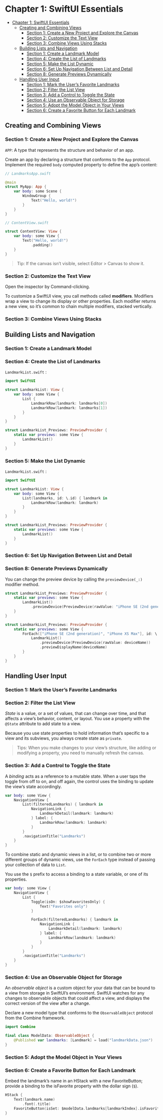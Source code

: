 # Chapter 1: SwiftUI Essentials

- [Chapter 1: SwiftUI Essentials](#chapter-1-swiftui-essentials)
  - [Creating and Combining Views](#creating-and-combining-views)
    - [Section 1: Create a New Project and Explore the Canvas](#section-1-create-a-new-project-and-explore-the-canvas)
    - [Section 2: Customize the Text View](#section-2-customize-the-text-view)
    - [Section 3: Combine Views Using Stacks](#section-3-combine-views-using-stacks)
  - [Building Lists and Navigation](#building-lists-and-navigation)
    - [Section 1: Create a Landmark Model](#section-1-create-a-landmark-model)
    - [Section 4: Create the List of Landmarks](#section-4-create-the-list-of-landmarks)
    - [Section 5: Make the List Dynamic](#section-5-make-the-list-dynamic)
    - [Section 6: Set Up Navigation Between List and Detail](#section-6-set-up-navigation-between-list-and-detail)
    - [Section 8: Generate Previews Dynamically](#section-8-generate-previews-dynamically)
  - [Handling User Input](#handling-user-input)
    - [Section 1: Mark the User’s Favorite Landmarks](#section-1-mark-the-users-favorite-landmarks)
    - [Section 2: Filter the List View](#section-2-filter-the-list-view)
    - [Section 3: Add a Control to Toggle the State](#section-3-add-a-control-to-toggle-the-state)
    - [Section 4: Use an Observable Object for Storage](#section-4-use-an-observable-object-for-storage)
    - [Section 5: Adopt the Model Object in Your Views](#section-5-adopt-the-model-object-in-your-views)
    - [Section 6: Create a Favorite Button for Each Landmark](#section-6-create-a-favorite-button-for-each-landmark)

## Creating and Combining Views

### Section 1: Create a New Project and Explore the Canvas

`APP`: A type that represents the structure and behavior of an app.

Create an app by declaring a structure that conforms to the `App` protocol. Implement the required `body` computed property to define the app’s content:

```swift
// LandmarksApp.swift

@main
struct MyApp: App {
    var body: some Scene {
        WindowGroup {
            Text("Hello, world!")
        }
    }
}
```

```swift
// ContentView.swift

struct ContentView: View {
    var body: some View {
        Text("Hello, world!")
            .padding()
    }
}
```

> Tip: If the canvas isn’t visible, select Editor > Canvas to show it.

### Section 2: Customize the Text View

Open the inspector by Command-clicking.

To customize a SwiftUI view, you call methods called **modifiers**. Modifiers wrap a view to change its display or other properties. Each modifier returns a new view, so it’s common to chain multiple modifiers, stacked vertically.

### Section 3: Combine Views Using Stacks

## Building Lists and Navigation

### Section 1: Create a Landmark Model

### Section 4: Create the List of Landmarks

`LandmarkList.swift` :

```swift
import SwiftUI

struct LandmarkList: View {
    var body: some View {
        List {
            LandmarkRow(landmark: landmarks[0])
            LandmarkRow(landmark: landmarks[1])
        }
    }
}

struct LandmarkList_Previews: PreviewProvider {
    static var previews: some View {
        LandmarkList()
    }
}
```

### Section 5: Make the List Dynamic

`LandmarkList.swift` :

```swift
import SwiftUI

struct LandmarkList: View {
    var body: some View {
        List(landmarks, id: \.id) { landmark in
            LandmarkRow(landmark: landmark)
        }
    }
}

struct LandmarkList_Previews: PreviewProvider {
    static var previews: some View {
        LandmarkList()
    }
}
```

### Section 6: Set Up Navigation Between List and Detail

### Section 8: Generate Previews Dynamically

You can change the preview device by calling the `previewDevice(_:)` modifier method.

```swift
struct LandmarkList_Previews: PreviewProvider {
    static var previews: some View {
        LandmarkList()
            .previewDevice(PreviewDevice(rawValue: "iPhone SE (2nd generation)"))
    }
}
```

```swift
struct LandmarkList_Previews: PreviewProvider {
    static var previews: some View {
        ForEach(["iPhone SE (2nd generation)", "iPhone XS Max"], id: \.self) { deviceName in
            LandmarkList()
                .previewDevice(PreviewDevice(rawValue: deviceName))
                .previewDisplayName(deviceName)
        }
    }
}
```

## Handling User Input

### Section 1: Mark the User’s Favorite Landmarks

### Section 2: Filter the List View

*State* is a value, or a set of values, that can change over time, and that affects a view’s behavior, content, or layout. You use a property with the `@State` attribute to add state to a view.

Because you use state properties to hold information that’s specific to a view and its subviews, you always create state as `private`.

> Tips: When you make changes to your view’s structure, like adding or modifying a property, you need to manually refresh the canvas.

### Section 3: Add a Control to Toggle the State

A *binding* acts as a reference to a mutable state. When a user taps the toggle from off to on, and off again, the control uses the binding to update the view’s state accordingly.

```swift
var body: some View {
    NavigationView {
        List(filteredLandmarks) { landmark in
            NavigationLink {
                LandmarkDetail(landmark: landmark)
            } label: {
                LandmarkRow(landmark: landmark)
            }
        }
        .navigationTitle("Landmarks")
    }
}
```

To combine static and dynamic views in a list, or to combine two or more different groups of dynamic views, use the `ForEach` type instead of passing your collection of data to `List`.

You use the `$` prefix to access a binding to a state variable, or one of its properties.

```swift
var body: some View {
    NavigationView {
        List {
            Toggle(isOn: $showFavoritesOnly) {
                Text("Favorites only")
            }

            ForEach(filteredLandmarks) { landmark in
                NavigationLink {
                    LandmarkDetail(landmark: landmark)
                } label: {
                    LandmarkRow(landmark: landmark)
                }
            }
        }
        .navigationTitle("Landmarks")
    }
}
```

### Section 4: Use an Observable Object for Storage

An *observable object* is a custom object for your data that can be bound to a view from storage in SwiftUI’s environment. SwiftUI watches for any changes to observable objects that could affect a view, and displays the correct version of the view after a change.

Declare a new model type that conforms to the `ObservableObject` protocol from the Combine framework.

```swift
import Combine

final class ModelData: ObservableObject {
    @Published var landmarks: [Landmark] = load("landmarkData.json")
}
```

### Section 5: Adopt the Model Object in Your Views

### Section 6: Create a Favorite Button for Each Landmark

Embed the landmark’s name in an HStack with a new FavoriteButton; provide a binding to the isFavorite property with the dollar sign (`$`).

```swift
HStack {
    Text(landmark.name)
        .font(.title)
    FavoriteButton(isSet: $modelData.landmarks[landmarkIndex].isFavorite)
}
```
